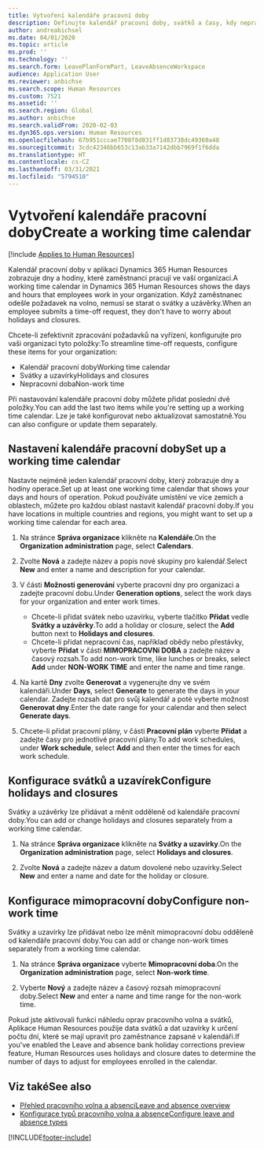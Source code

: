 ```yaml
---
title: Vytvoření kalendáře pracovní doby
description: Definujte kalendář pracovní doby, svátků a časy, kdy nepracujete, v Dynamics 365 Human Resources.
author: andreabichsel
ms.date: 04/01/2020
ms.topic: article
ms.prod: ''
ms.technology: ''
ms.search.form: LeavePlanFormPart, LeaveAbsenceWorkspace
audience: Application User
ms.reviewer: anbichse
ms.search.scope: Human Resources
ms.custom: 7521
ms.assetid: ''
ms.search.region: Global
ms.author: anbichse
ms.search.validFrom: 2020-02-03
ms.dyn365.ops.version: Human Resources
ms.openlocfilehash: 67b951cccae7708f8d831ff1d83738dc49360a48
ms.sourcegitcommit: 3cdc42346bb653c13ab33a7142dbb7969f1f6dda
ms.translationtype: HT
ms.contentlocale: cs-CZ
ms.lasthandoff: 03/31/2021
ms.locfileid: "5794510"
---
```

# <a name="create-a-working-time-calendar"></a><span data-ttu-id="e3ba2-103">Vytvoření kalendáře pracovní doby</span><span class="sxs-lookup"><span data-stu-id="e3ba2-103">Create a working time calendar</span></span>

[!include [Applies to Human Resources](../includes/applies-to-hr.md)]

<span data-ttu-id="e3ba2-104">Kalendář pracovní doby v aplikaci Dynamics 365 Human Resources zobrazuje dny a hodiny, které zaměstnanci pracují ve vaší organizaci.</span><span class="sxs-lookup"><span data-stu-id="e3ba2-104">A working time calendar in Dynamics 365 Human Resources shows the days and hours that employees work in your organization.</span></span> <span data-ttu-id="e3ba2-105">Když zaměstnanec odešle požadavek na volno, nemusí se starat o svátky a uzávěrky.</span><span class="sxs-lookup"><span data-stu-id="e3ba2-105">When an employee submits a time-off request, they don't have to worry about holidays and closures.</span></span>

<span data-ttu-id="e3ba2-106">Chcete-li zefektivnit zpracování požadavků na vyřízení, konfigurujte pro vaši organizaci tyto položky:</span><span class="sxs-lookup"><span data-stu-id="e3ba2-106">To streamline time-off requests, configure these items for your organization:</span></span>

- <span data-ttu-id="e3ba2-107">Kalendář pracovní doby</span><span class="sxs-lookup"><span data-stu-id="e3ba2-107">Working time calendar</span></span>
- <span data-ttu-id="e3ba2-108">Svátky a uzavírky</span><span class="sxs-lookup"><span data-stu-id="e3ba2-108">Holidays and closures</span></span>
- <span data-ttu-id="e3ba2-109">Nepracovní doba</span><span class="sxs-lookup"><span data-stu-id="e3ba2-109">Non-work time</span></span>

<span data-ttu-id="e3ba2-110">Při nastavování kalendáře pracovní doby můžete přidat poslední dvě položky.</span><span class="sxs-lookup"><span data-stu-id="e3ba2-110">You can add the last two items while you're setting up a working time calendar.</span></span> <span data-ttu-id="e3ba2-111">Lze je také konfigurovat nebo aktualizovat samostatně.</span><span class="sxs-lookup"><span data-stu-id="e3ba2-111">You can also configure or update them separately.</span></span>

## <a name="set-up-a-working-time-calendar"></a><span data-ttu-id="e3ba2-112">Nastavení kalendáře pracovní doby</span><span class="sxs-lookup"><span data-stu-id="e3ba2-112">Set up a working time calendar</span></span>

<span data-ttu-id="e3ba2-113">Nastavte nejméně jeden kalendář pracovní doby, který zobrazuje dny a hodiny operace.</span><span class="sxs-lookup"><span data-stu-id="e3ba2-113">Set up at least one working time calendar that shows your days and hours of operation.</span></span> <span data-ttu-id="e3ba2-114">Pokud používáte umístění ve více zemích a oblastech, můžete pro každou oblast nastavit kalendář pracovní doby.</span><span class="sxs-lookup"><span data-stu-id="e3ba2-114">If you have locations in multiple countries and regions, you might want to set up a working time calendar for each area.</span></span>

1. <span data-ttu-id="e3ba2-115">Na stránce **Správa organizace** klikněte na **Kalendáře**.</span><span class="sxs-lookup"><span data-stu-id="e3ba2-115">On the **Organization administration** page, select **Calendars**.</span></span>

2. <span data-ttu-id="e3ba2-116">Zvolte **Nová** a zadejte název a popis nové skupiny pro kalendář.</span><span class="sxs-lookup"><span data-stu-id="e3ba2-116">Select **New** and enter a name and description for your calendar.</span></span>

3. <span data-ttu-id="e3ba2-117">V části **Možnosti generování** vyberte pracovní dny pro organizaci a zadejte pracovní dobu.</span><span class="sxs-lookup"><span data-stu-id="e3ba2-117">Under **Generation options**, select the work days for your organization and enter work times.</span></span> 
   - <span data-ttu-id="e3ba2-118">Chcete-li přidat svátek nebo uzavírku, vyberte tlačítko **Přidat** vedle **Svátky a uzávěrky**.</span><span class="sxs-lookup"><span data-stu-id="e3ba2-118">To add a holiday or closure, select the **Add** button next to **Holidays and closures**.</span></span>
   - <span data-ttu-id="e3ba2-119">Chcete-li přidat nepracovní čas, například obědy nebo přestávky, vyberte **Přidat** v části **MIMOPRACOVNí DOBA** a zadejte název a časový rozsah.</span><span class="sxs-lookup"><span data-stu-id="e3ba2-119">To add non-work time, like lunches or breaks, select **Add** under **NON-WORK TIME** and enter the name and time range.</span></span>

4. <span data-ttu-id="e3ba2-120">Na kartě **Dny** zvolte **Generovat** a vygenerujte dny ve svém kalendáři.</span><span class="sxs-lookup"><span data-stu-id="e3ba2-120">Under **Days**, select **Generate** to generate the days in your calendar.</span></span> <span data-ttu-id="e3ba2-121">Zadejte rozsah dat pro svůj kalendář a poté vyberte možnost **Generovat dny**.</span><span class="sxs-lookup"><span data-stu-id="e3ba2-121">Enter the date range for your calendar and then select **Generate days**.</span></span>

5. <span data-ttu-id="e3ba2-122">Chcete-li přidat pracovní plány, v části **Pracovní plán** vyberte **Přidat** a zadejte časy pro jednotlivé pracovní plány.</span><span class="sxs-lookup"><span data-stu-id="e3ba2-122">To add work schedules, under **Work schedule**, select **Add** and then enter the times for each work schedule.</span></span>

## <a name="configure-holidays-and-closures"></a><span data-ttu-id="e3ba2-123">Konfigurace svátků a uzavírek</span><span class="sxs-lookup"><span data-stu-id="e3ba2-123">Configure holidays and closures</span></span>

<span data-ttu-id="e3ba2-124">Svátky a uzávěrky lze přidávat a měnit odděleně od kalendáře pracovní doby.</span><span class="sxs-lookup"><span data-stu-id="e3ba2-124">You can add or change holidays and closures separately from a working time calendar.</span></span>

1. <span data-ttu-id="e3ba2-125">Na stránce **Správa organizace** klikněte na **Svátky a uzavírky**.</span><span class="sxs-lookup"><span data-stu-id="e3ba2-125">On the **Organization administration** page, select **Holidays and closures**.</span></span>

2. <span data-ttu-id="e3ba2-126">Zvolte **Nová** a zadejte název a datum dovolené nebo uzavírky.</span><span class="sxs-lookup"><span data-stu-id="e3ba2-126">Select **New** and enter a name and date for the holiday or closure.</span></span>

## <a name="configure-non-work-time"></a><span data-ttu-id="e3ba2-127">Konfigurace mimopracovní doby</span><span class="sxs-lookup"><span data-stu-id="e3ba2-127">Configure non-work time</span></span>

<span data-ttu-id="e3ba2-128">Svátky a uzavírky lze přidávat nebo lze měnit mimopracovní dobu odděleně od kalendáře pracovní doby.</span><span class="sxs-lookup"><span data-stu-id="e3ba2-128">You can add or change non-work times separately from a working time calendar.</span></span>

1. <span data-ttu-id="e3ba2-129">Na stránce **Správa organizace** vyberte **Mimopracovní doba**.</span><span class="sxs-lookup"><span data-stu-id="e3ba2-129">On the **Organization administration** page, select **Non-work time**.</span></span>

2. <span data-ttu-id="e3ba2-130">Vyberte **Nový** a zadejte název a časový rozsah mimopracovní doby.</span><span class="sxs-lookup"><span data-stu-id="e3ba2-130">Select **New** and enter a name and time range for the non-work time.</span></span>

<span data-ttu-id="e3ba2-131">Pokud jste aktivovali funkci náhledu oprav pracovního volna a svátků, Aplikace Human Resources použije data svátků a dat uzavírky k určení počtu dní, které se mají upravit pro zaměstnance zapsané v kalendáři.</span><span class="sxs-lookup"><span data-stu-id="e3ba2-131">If you've enabled the Leave and absence bank holiday corrections preview feature, Human Resources uses holidays and closure dates to determine the number of days to adjust for employees enrolled in the calendar.</span></span>

## <a name="see-also"></a><span data-ttu-id="e3ba2-132">Viz také</span><span class="sxs-lookup"><span data-stu-id="e3ba2-132">See also</span></span>

- [<span data-ttu-id="e3ba2-133">Přehled pracovního volna a absencí</span><span class="sxs-lookup"><span data-stu-id="e3ba2-133">Leave and absence overview</span></span>](hr-leave-and-absence-overview.md)
- [<span data-ttu-id="e3ba2-134">Konfigurace typů pracovního volna a absence</span><span class="sxs-lookup"><span data-stu-id="e3ba2-134">Configure leave and absence types</span></span>](hr-leave-and-absence-types.md)


[!INCLUDE[footer-include](../includes/footer-banner.md)]